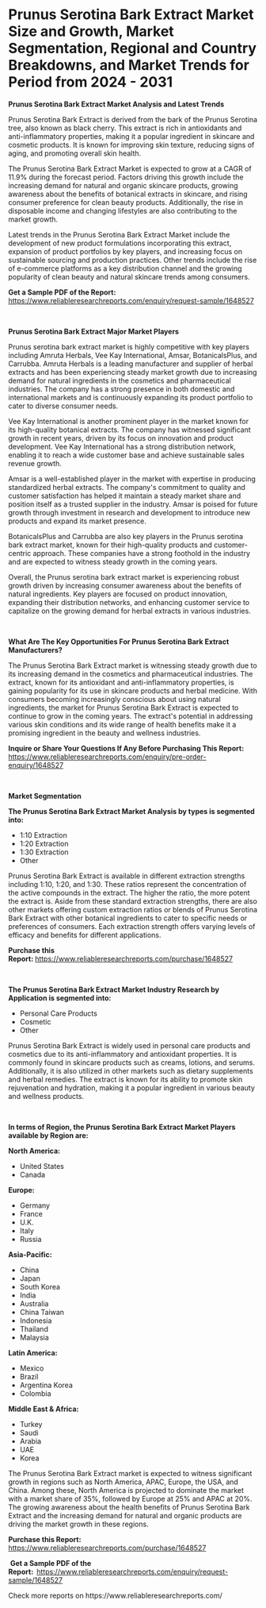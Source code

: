 <p><h1>Prunus Serotina Bark Extract Market Size and Growth, Market Segmentation, Regional and Country Breakdowns, and Market Trends for Period from 2024 -  2031</h1></p><p><strong>Prunus Serotina Bark Extract Market Analysis and Latest Trends</strong></p>
<p><p>Prunus Serotina Bark Extract is derived from the bark of the Prunus Serotina tree, also known as black cherry. This extract is rich in antioxidants and anti-inflammatory properties, making it a popular ingredient in skincare and cosmetic products. It is known for improving skin texture, reducing signs of aging, and promoting overall skin health.</p><p>The Prunus Serotina Bark Extract Market is expected to grow at a CAGR of 11.9% during the forecast period. Factors driving this growth include the increasing demand for natural and organic skincare products, growing awareness about the benefits of botanical extracts in skincare, and rising consumer preference for clean beauty products. Additionally, the rise in disposable income and changing lifestyles are also contributing to the market growth.</p><p>Latest trends in the Prunus Serotina Bark Extract Market include the development of new product formulations incorporating this extract, expansion of product portfolios by key players, and increasing focus on sustainable sourcing and production practices. Other trends include the rise of e-commerce platforms as a key distribution channel and the growing popularity of clean beauty and natural skincare trends among consumers.</p></p>
<p><strong>Get a Sample PDF of the Report:&nbsp;</strong> <a href="https://www.reliableresearchreports.com/enquiry/request-sample/1648527">https://www.reliableresearchreports.com/enquiry/request-sample/1648527</a></p>
<p>&nbsp;</p>
<p><strong>Prunus Serotina Bark Extract Major Market Players</strong></p>
<p><p>Prunus serotina bark extract market is highly competitive with key players including Amruta Herbals, Vee Kay International, Amsar, BotanicalsPlus, and Carrubba. Amruta Herbals is a leading manufacturer and supplier of herbal extracts and has been experiencing steady market growth due to increasing demand for natural ingredients in the cosmetics and pharmaceutical industries. The company has a strong presence in both domestic and international markets and is continuously expanding its product portfolio to cater to diverse consumer needs.</p><p>Vee Kay International is another prominent player in the market known for its high-quality botanical extracts. The company has witnessed significant growth in recent years, driven by its focus on innovation and product development. Vee Kay International has a strong distribution network, enabling it to reach a wide customer base and achieve sustainable sales revenue growth.</p><p>Amsar is a well-established player in the market with expertise in producing standardized herbal extracts. The company's commitment to quality and customer satisfaction has helped it maintain a steady market share and position itself as a trusted supplier in the industry. Amsar is poised for future growth through investment in research and development to introduce new products and expand its market presence.</p><p>BotanicalsPlus and Carrubba are also key players in the Prunus serotina bark extract market, known for their high-quality products and customer-centric approach. These companies have a strong foothold in the industry and are expected to witness steady growth in the coming years.</p><p>Overall, the Prunus serotina bark extract market is experiencing robust growth driven by increasing consumer awareness about the benefits of natural ingredients. Key players are focused on product innovation, expanding their distribution networks, and enhancing customer service to capitalize on the growing demand for herbal extracts in various industries.</p></p>
<p>&nbsp;</p>
<p><strong>What Are The Key Opportunities For Prunus Serotina Bark Extract Manufacturers?</strong></p>
<p><p>The Prunus Serotina Bark Extract market is witnessing steady growth due to its increasing demand in the cosmetics and pharmaceutical industries. The extract, known for its antioxidant and anti-inflammatory properties, is gaining popularity for its use in skincare products and herbal medicine. With consumers becoming increasingly conscious about using natural ingredients, the market for Prunus Serotina Bark Extract is expected to continue to grow in the coming years. The extract's potential in addressing various skin conditions and its wide range of health benefits make it a promising ingredient in the beauty and wellness industries.</p></p>
<p><strong>Inquire or Share Your Questions If Any Before Purchasing This Report:</strong> <a href="https://www.reliableresearchreports.com/enquiry/pre-order-enquiry/1648527">https://www.reliableresearchreports.com/enquiry/pre-order-enquiry/1648527</a></p>
<p>&nbsp;</p>
<p><strong>Market Segmentation</strong></p>
<p><strong>The Prunus Serotina Bark Extract Market Analysis by types is segmented into:</strong></p>
<p><ul><li>1:10 Extraction</li><li>1:20 Extraction</li><li>1:30 Extraction</li><li>Other</li></ul></p>
<p><p>Prunus Serotina Bark Extract is available in different extraction strengths including 1:10, 1:20, and 1:30. These ratios represent the concentration of the active compounds in the extract. The higher the ratio, the more potent the extract is. Aside from these standard extraction strengths, there are also other markets offering custom extraction ratios or blends of Prunus Serotina Bark Extract with other botanical ingredients to cater to specific needs or preferences of consumers. Each extraction strength offers varying levels of efficacy and benefits for different applications.</p></p>
<p><strong>Purchase this Report:&nbsp;</strong><a href="https://www.reliableresearchreports.com/purchase/1648527">https://www.reliableresearchreports.com/purchase/1648527</a></p>
<p>&nbsp;</p>
<p><strong>The Prunus Serotina Bark Extract Market Industry Research by Application is segmented into:</strong></p>
<p><ul><li>Personal Care Products</li><li>Cosmetic</li><li>Other</li></ul></p>
<p><p>Prunus Serotina Bark Extract is widely used in personal care products and cosmetics due to its anti-inflammatory and antioxidant properties. It is commonly found in skincare products such as creams, lotions, and serums. Additionally, it is also utilized in other markets such as dietary supplements and herbal remedies. The extract is known for its ability to promote skin rejuvenation and hydration, making it a popular ingredient in various beauty and wellness products.</p></p>
<p>&nbsp;</p>
<p><strong>In terms of Region, the Prunus Serotina Bark Extract Market Players available by Region are:</strong></p>
<p>
    <p> <strong> North America: </strong>
        <ul>
            <li>United States</li>
            <li>Canada</li>
        </ul>
        </p> 
    <p> <strong> Europe: </strong>
        <ul>
            <li>Germany</li>
            <li>France</li>
            <li>U.K.</li>
            <li>Italy</li>
            <li>Russia</li>
        </ul>
        </p> 
    <p> <strong> Asia-Pacific: </strong>
        <ul>
            <li>China</li>
            <li>Japan</li>
            <li>South Korea</li>
            <li>India</li>
            <li>Australia</li>
            <li>China Taiwan</li>
            <li>Indonesia</li>
            <li>Thailand</li>
            <li>Malaysia</li>
        </ul>
        </p> 
    <p> <strong> Latin America: </strong>
        <ul>
            <li>Mexico</li>
            <li>Brazil</li>
            <li>Argentina Korea</li>
            <li>Colombia</li>
        </ul>
        </p> 
    <p> <strong> Middle East & Africa: </strong>
        <ul>
            <li>Turkey</li>
            <li>Saudi</li>
            <li>Arabia</li>
            <li>UAE</li>
            <li>Korea</li>
        </ul>
    </p>
    </p>
<p><p>The Prunus Serotina Bark Extract market is expected to witness significant growth in regions such as North America, APAC, Europe, the USA, and China. Among these, North America is projected to dominate the market with a market share of 35%, followed by Europe at 25% and APAC at 20%. The growing awareness about the health benefits of Prunus Serotina Bark Extract and the increasing demand for natural and organic products are driving the market growth in these regions.</p></p>
<p><strong>Purchase this Report: </strong><a href="https://www.reliableresearchreports.com/purchase/1648527">https://www.reliableresearchreports.com/purchase/1648527</a></p>
<p>&nbsp;<strong>Get a Sample PDF of the Report:&nbsp;&nbsp;</strong><a href="https://www.reliableresearchreports.com/enquiry/request-sample/1648527">https://www.reliableresearchreports.com/enquiry/request-sample/1648527</a></p>
<p><strong></strong></p>
<p>Check more reports on https://www.reliableresearchreports.com/</p>